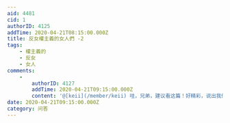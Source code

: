 ```yaml
---
aid: 4481
cid: 1
authorID: 4125
addTime: 2020-04-21T08:15:00.000Z
title: 反女權主義的女人們 -2
tags:
    - 權主義的
    - 反女
    - 女人
comments:
    -
        authorID: 4127
        addTime: 2020-04-21T09:15:00.000Z
        content: '@[keii](/member/keii) 哇，兄弟，建议看这篇！好精彩，说出我们理性者的心声'
date: 2020-04-21T09:15:00.000Z
category: 问答
---
```



